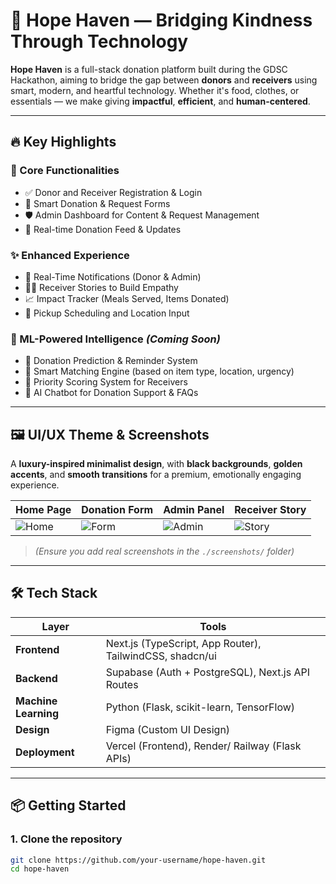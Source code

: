 # 🌟 Hope Haven — Bridging Kindness Through Technology

**Hope Haven** is a full-stack donation platform built during the GDSC Hackathon, aiming to bridge the gap between **donors** and **receivers** using smart, modern, and heartful technology. Whether it's food, clothes, or essentials — we make giving **impactful**, **efficient**, and **human-centered**.

---

## 🔥 Key Highlights

### 🧩 Core Functionalities
- ✅ Donor and Receiver Registration & Login
- 🎯 Smart Donation & Request Forms
- 🛡️ Admin Dashboard for Content & Request Management
- 📡 Real-time Donation Feed & Updates

### ✨ Enhanced Experience
- 🔔 Real-Time Notifications (Donor & Admin)
- 🧍‍♀️ Receiver Stories to Build Empathy
- 📈 Impact Tracker (Meals Served, Items Donated)
- 🚚 Pickup Scheduling and Location Input

### 🤖 ML-Powered Intelligence *(Coming Soon)*
- 📅 Donation Prediction & Reminder System
- 🧠 Smart Matching Engine (based on item type, location, urgency)
- 🥇 Priority Scoring System for Receivers
- 💬 AI Chatbot for Donation Support & FAQs

---

## 🖼️ UI/UX Theme & Screenshots

A **luxury-inspired minimalist design**, with **black backgrounds**, **golden accents**, and **smooth transitions** for a premium, emotionally engaging experience.

| Home Page | Donation Form | Admin Panel | Receiver Story |
|----------|----------------|--------------|----------------|
| ![Home](./screenshots/home.png) | ![Form](./screenshots/form.png) | ![Admin](./screenshots/admin.png) | ![Story](./screenshots/story.png) |

> *(Ensure you add real screenshots in the `./screenshots/` folder)*

---

## 🛠️ Tech Stack

| Layer | Tools |
|-------|-------|
| **Frontend** | Next.js (TypeScript, App Router), TailwindCSS, shadcn/ui |
| **Backend** | Supabase (Auth + PostgreSQL), Next.js API Routes |
| **Machine Learning** | Python (Flask, scikit-learn, TensorFlow) |
| **Design** | Figma (Custom UI Design) |
| **Deployment** | Vercel (Frontend), Render/ Railway (Flask APIs) |

---

## 📦 Getting Started

### 1. Clone the repository

```bash
git clone https://github.com/your-username/hope-haven.git
cd hope-haven

